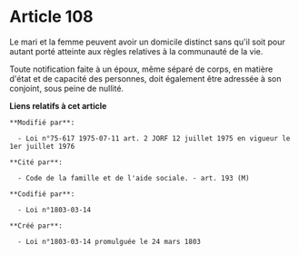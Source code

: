 # Article 108

Le mari et la femme peuvent avoir un domicile distinct sans qu'il soit pour autant porté atteinte aux règles relatives à la
communauté de la vie.

Toute notification faite à un époux, même séparé de corps, en matière d'état et de capacité des personnes, doit également
être adressée à son conjoint, sous peine de nullité.

**Liens relatifs à cet article**

	**Modifié par**:

	  - Loi n°75-617 1975-07-11 art. 2 JORF 12 juillet 1975 en vigueur le 1er juillet 1976

	**Cité par**:

	  - Code de la famille et de l'aide sociale. - art. 193 (M)

	**Codifié par**:

	  - Loi n°1803-03-14

	**Créé par**:

	  - Loi n°1803-03-14 promulguée le 24 mars 1803
